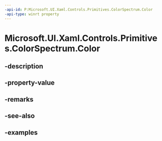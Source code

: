 ```yaml
---
-api-id: P:Microsoft.UI.Xaml.Controls.Primitives.ColorSpectrum.Color
-api-type: winrt property
---
```


<!-- Property syntax.
public Color Color { get;  set; }
-->

# Microsoft.UI.Xaml.Controls.Primitives.ColorSpectrum.Color

## -description

## -property-value

## -remarks

## -see-also

## -examples

